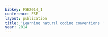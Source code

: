 ```yaml
---
bibkey: FSE2014_1
conference: FSE
layout: publication
title: 'Learning natural coding conventions '
year: 2014
---
```

